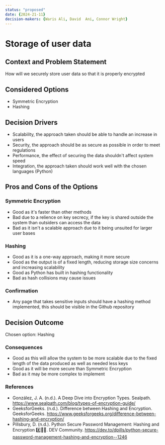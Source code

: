 ```yaml
---
status: "proposed"
date: {2024-21-11}
decision-makers: {Waris Ali, David  Ani, Connor Wright}
---
```


# Storage of user data

## Context and Problem Statement

How will we securely store user data so that it is properly encrypted

## Considered Options

* Symmetric Encryption
* Hashing


## Decision Drivers

* Scalability, the approach taken should be able to handle an increase in users
* Security, the approach should be as secure as possible in order to meet regulations
* Performance, the effect of securing the data shouldn't affect system speed 
* Integration, the approach taken should work well with the chosen languages (Python)

## Pros and Cons of the Options

### Symmetric Encryption

* Good as it's faster than other methods
* Bad due to a relience on key secrecy, if the key is shared outside the system than outsiders can access the data
* Bad as it isn't a scalable approach due to it being unsuited for larger user bases

### Hashing

* Good as it is a one-way approach, making it more secure
* Good as the output is of a fixed length, reducing storage size concerns and increasing scalability 
* Good as Python has built in hashing functionality 
* Bad as hash collisions may cause issues

### Confirmation

* Any page that takes sensitive inputs should have a hashing method implemented, this should be visible in the Github repository 

## Decision Outcome

Chosen option: Hashing

### Consequences

* Good as this will allow the system to be more scalable due to the fixed length of the data produced as well as needed less keys
* Good as it will be more secure than Symmetric Encryption
* Bad as it may be more complex to implement

### References

*  González, J. A. (n.d.). A Deep Dive into Encryption Types. Sealpath. https://www.sealpath.com/blog/types-of-encryption-guide/ 
* GeeksforGeeks. (n.d.). Difference between Hashing and Encryption. GeeksforGeeks. https://www.geeksforgeeks.org/difference-between-hashing-and-encryption/ 
* Pillsbury, D. (n.d.). Python Secure Password Management: Hashing and Encryption #️⃣🔐✨. DEV Community. https://dev.to/dpills/python-secure-password-management-hashing-and-encryption--1246 